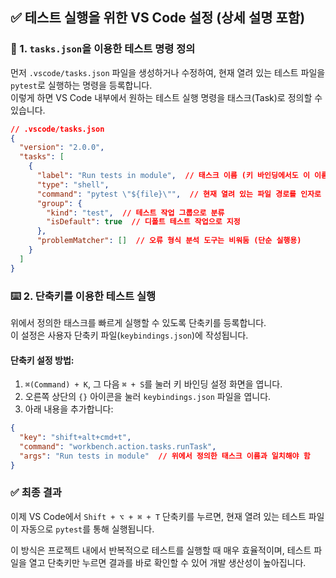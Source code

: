 ## ✅ 테스트 실행을 위한 VS Code 설정 (상세 설명 포함)

### 🔧 1. `tasks.json`을 이용한 테스트 명령 정의

먼저 `.vscode/tasks.json` 파일을 생성하거나 수정하여, 현재 열려 있는 테스트 파일을 `pytest`로 실행하는 명령을 등록합니다.  
이렇게 하면 VS Code 내부에서 원하는 테스트 실행 명령을 태스크(Task)로 정의할 수 있습니다.

```json
// .vscode/tasks.json
{
  "version": "2.0.0",
  "tasks": [
    {
      "label": "Run tests in module",  // 태스크 이름 (키 바인딩에서도 이 이름으로 호출함)
      "type": "shell",
      "command": "pytest \"${file}\"",  // 현재 열려 있는 파일 경로를 인자로 전달
      "group": {
        "kind": "test",  // 테스트 작업 그룹으로 분류
        "isDefault": true  // 디폴트 테스트 작업으로 지정
      },
      "problemMatcher": []  // 오류 형식 분석 도구는 비워둠 (단순 실행용)
    }
  ]
}
```

### ⌨️ 2. 단축키를 이용한 테스트 실행

위에서 정의한 태스크를 빠르게 실행할 수 있도록 단축키를 등록합니다.  
이 설정은 사용자 단축키 파일(`keybindings.json`)에 작성됩니다.

#### 단축키 설정 방법:

1. `⌘(Command) + K`, 그 다음 `⌘ + S`를 눌러 키 바인딩 설정 화면을 엽니다.
2. 오른쪽 상단의 `{}` 아이콘을 눌러 `keybindings.json` 파일을 엽니다.
3. 아래 내용을 추가합니다:

```json
{
  "key": "shift+alt+cmd+t",
  "command": "workbench.action.tasks.runTask",
  "args": "Run tests in module"  // 위에서 정의한 태스크 이름과 일치해야 함
}
```

### ✅ 최종 결과

이제 VS Code에서 `Shift + ⌥ + ⌘ + T` 단축키를 누르면,
현재 열려 있는 테스트 파일이 자동으로 `pytest`를 통해 실행됩니다.

이 방식은 프로젝트 내에서 반복적으로 테스트를 실행할 때 매우 효율적이며,
테스트 파일을 열고 단축키만 누르면 결과를 바로 확인할 수 있어 개발 생산성이 높아집니다.
